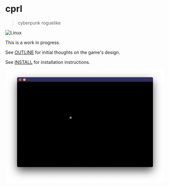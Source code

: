 # cprl
> cyberpunk roguelike

![Linux](https://github.com/lewis-weinberger/cprl/workflows/Linux/badge.svg)

This is a work in progress. 

See [OUTLINE](./OUTLINE.md) for initial thoughts on the game's design.

See [INSTALL](./INSTALL.md) for installation instructions.

![Screenshot](./screenshot.png)
